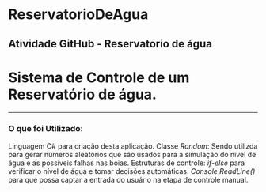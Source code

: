 # ReservatorioDeAgua
Atividade GitHub - Reservatorio de água
--------------------------------------------------------------------------------------------------------------------------------------------------------- 
# Sistema de Controle de um Reservatório de água.
--------------------------------------------------------------------------------------------------------------------------------------------------------- 
### O que foi Utilizado:

Linguagem C# para criação desta aplicação.
Classe *Random*: Sendo utilizda para gerar números aleatórios que são usados para a simulação do nível de água e as possíveis falhas nas boias.
Estruturas de controle:
*if-else* para verificar o nível de água e tomar decisões automáticas.
*Console.ReadLine()* para que possa captar a entrada do usuário na etapa de controle manual.
